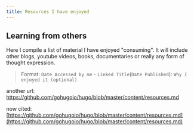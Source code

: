 ```yaml
---
title: Resources I have enjoyed
---
```


## Learning from others

Here I compile a list of material I have enjoyed "consuming". It will include other blogs, youtube videos, books, documentaries or really any form of thought expression.

> Format: `Date Accessed by me` - `Linked Title`(`Date Published`): `Why I enjoyed it (optional)`

another url: <https://github.com/gohugoio/hugo/blob/master/content/resources.md>

now cited: [https://github.com/gohugoio/hugo/blob/master/content/resources.md](https://github.com/gohugoio/hugo/blob/master/content/resources.md)
